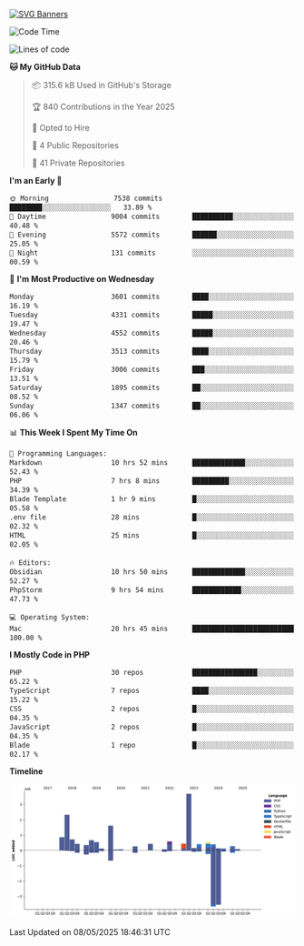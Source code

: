[![SVG Banners](https://svg-banners.vercel.app/api?type=glitch&text1=Gere_Lajos%F0%9F%92%BB&width=800&height=400)](https://github.com/Akshay090/svg-banners)

<!--START_SECTION:waka-->
![Code Time](http://img.shields.io/badge/Code%20Time-2%2C434%20hrs%205%20mins-blue)

![Lines of code](https://img.shields.io/badge/From%20Hello%20World%20I%27ve%20Written-15.1%20million%20lines%20of%20code-blue)

**🐱 My GitHub Data** 

> 📦 315.6 kB Used in GitHub's Storage 
 > 
> 🏆 840 Contributions in the Year 2025
 > 
> 💼 Opted to Hire
 > 
> 📜 4 Public Repositories 
 > 
> 🔑 41 Private Repositories 
 > 
**I'm an Early 🐤** 

```text
🌞 Morning                7538 commits        ████████░░░░░░░░░░░░░░░░░   33.89 % 
🌆 Daytime                9004 commits        ██████████░░░░░░░░░░░░░░░   40.48 % 
🌃 Evening                5572 commits        ██████░░░░░░░░░░░░░░░░░░░   25.05 % 
🌙 Night                  131 commits         ░░░░░░░░░░░░░░░░░░░░░░░░░   00.59 % 
```
📅 **I'm Most Productive on Wednesday** 

```text
Monday                   3601 commits        ████░░░░░░░░░░░░░░░░░░░░░   16.19 % 
Tuesday                  4331 commits        █████░░░░░░░░░░░░░░░░░░░░   19.47 % 
Wednesday                4552 commits        █████░░░░░░░░░░░░░░░░░░░░   20.46 % 
Thursday                 3513 commits        ████░░░░░░░░░░░░░░░░░░░░░   15.79 % 
Friday                   3006 commits        ███░░░░░░░░░░░░░░░░░░░░░░   13.51 % 
Saturday                 1895 commits        ██░░░░░░░░░░░░░░░░░░░░░░░   08.52 % 
Sunday                   1347 commits        ██░░░░░░░░░░░░░░░░░░░░░░░   06.06 % 
```


📊 **This Week I Spent My Time On** 

```text
💬 Programming Languages: 
Markdown                 10 hrs 52 mins      █████████████░░░░░░░░░░░░   52.43 % 
PHP                      7 hrs 8 mins        █████████░░░░░░░░░░░░░░░░   34.39 % 
Blade Template           1 hr 9 mins         █░░░░░░░░░░░░░░░░░░░░░░░░   05.58 % 
.env file                28 mins             █░░░░░░░░░░░░░░░░░░░░░░░░   02.32 % 
HTML                     25 mins             █░░░░░░░░░░░░░░░░░░░░░░░░   02.05 % 

🔥 Editors: 
Obsidian                 10 hrs 50 mins      █████████████░░░░░░░░░░░░   52.27 % 
PhpStorm                 9 hrs 54 mins       ████████████░░░░░░░░░░░░░   47.73 % 

💻 Operating System: 
Mac                      20 hrs 45 mins      █████████████████████████   100.00 % 
```

**I Mostly Code in PHP** 

```text
PHP                      30 repos            ████████████████░░░░░░░░░   65.22 % 
TypeScript               7 repos             ████░░░░░░░░░░░░░░░░░░░░░   15.22 % 
CSS                      2 repos             █░░░░░░░░░░░░░░░░░░░░░░░░   04.35 % 
JavaScript               2 repos             █░░░░░░░░░░░░░░░░░░░░░░░░   04.35 % 
Blade                    1 repo              █░░░░░░░░░░░░░░░░░░░░░░░░   02.17 % 
```



**Timeline**

![Lines of Code chart](https://raw.githubusercontent.com/gere-lajos/gere-lajos/main/assets/bar_graph.png)


 Last Updated on 08/05/2025 18:46:31 UTC
<!--END_SECTION:waka-->
